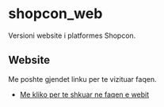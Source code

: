 # shopcon_web

Versioni website i platformes Shopcon. 


## Website

Me poshte gjendet linku per te vizituar faqen.

- [Me kliko per te shkuar ne faqen e webit](https://shopcon.onomdev.com/#/)


